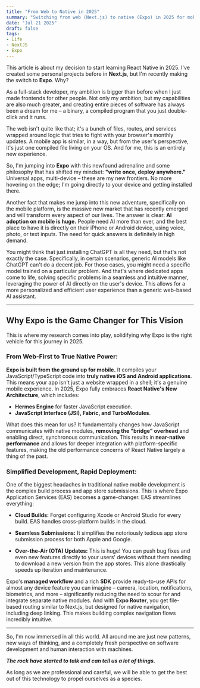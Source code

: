 ```yaml
---
title: "From Web to Native in 2025"
summary: "Switching from web (Next.js) to native (Expo) in 2025 for mobile AI apps."
date: "Jul 21 2025"
draft: false
tags:
- Life
- NextJS
- Expo
---
```


This article is about my decision to start learning React Native in 2025. I've created some personal projects before in **Next.js**, but I'm recently making the switch to **Expo**. Why?

As a full-stack developer, my ambition is bigger than before when I just made frontends for other people. Not only my ambition, but my capabilities are also much greater, and creating entire pieces of software has always been a dream for me – a binary, a compiled program that you just double-click and it runs.

The web isn't quite like that; it's a bunch of files, routes, and services wrapped around logic that tries to fight with your browser's monthly updates. A mobile app is similar, in a way, but from the user's perspective, it's just one compiled file living on your OS. And for me, this is an entirely new experience.

So, I'm jumping into **Expo** with this newfound adrenaline and some philosophy that has shifted my mindset: **"write once, deploy anywhere."** Universal apps, multi-device – these are my new frontiers. No more hovering on the edge; I'm going directly to your device and getting installed there.

Another fact that makes me jump into this new adventure, specifically on the mobile platform, is the massive new market that has recently emerged and will transform every aspect of our lives. The answer is clear: **AI adoption on mobile is huge.** People need AI more than ever, and the best place to have it is directly on their iPhone or Android device, using voice, photo, or text inputs. The need for quick answers is definitely in high demand.

You might think that just installing ChatGPT is all they need, but that's not exactly the case. Specifically, in certain scenarios, generic AI models like ChatGPT can't do a decent job. For those cases, you might need a specific model trained on a particular problem. And that's where dedicated apps come to life, solving specific problems in a seamless and intuitive manner, leveraging the power of AI directly on the user's device. This allows for a more personalized and efficient user experience than a generic web-based AI assistant.

---

## Why Expo is the Game Changer for This Vision

This is where my research comes into play, solidifying why Expo is the right vehicle for this journey in 2025.

### From Web-First to True Native Power:

**Expo is built from the ground up for mobile.** It compiles your JavaScript/TypeScript code into **truly native iOS and Android applications**. This means your app isn't just a website wrapped in a shell; it's a genuine mobile experience. In 2025, Expo fully embraces **React Native's New Architecture**, which includes: 
- **Hermes Engine** for faster JavaScript execution.
- **JavaScript Interface (JSI), Fabric, and TurboModules**. 

What does this mean for us? 
It fundamentally changes how JavaScript communicates with native modules, **removing the "bridge" overhead** and enabling direct, synchronous communication. 
This results in **near-native performance** and allows for deeper integration with platform-specific features, making the old performance concerns of React Native largely a thing of the past.

### Simplified Development, Rapid Deployment:

One of the biggest headaches in traditional native mobile development is the complex build process and app store submissions. This is where Expo Application Services (EAS) becomes a game-changer. EAS streamlines everything:

- **Cloud Builds:** Forget configuring Xcode or Android Studio for every build. EAS handles cross-platform builds in the cloud.
    
- **Seamless Submissions:** It simplifies the notoriously tedious app store submission process for both Apple and Google.
    
- **Over-the-Air (OTA) Updates:** This is huge! You can push bug fixes and even new features directly to your users' devices without them needing to download a new version from the app stores. This alone drastically speeds up iteration and maintenance.
    

Expo's **managed workflow** and a rich **SDK** provide ready-to-use APIs for almost any device feature you can imagine – camera, location, notifications, biometrics, and more – significantly reducing the need to scour for and integrate separate native modules. And with **Expo Router**, you get file-based routing similar to Next.js, but designed for native navigation, including deep linking. This makes building complex navigation flows incredibly intuitive.


---

So, I'm now immersed in all this world. All around me are just new patterns, new ways of thinking, and a completely fresh perspective on software development and human interaction with machines. 

***The rock have started to talk and can tell us a lot of things.*** 

As long as we are professional and careful, we will be able to get the best out of this technology to propel ourselves as a species.

